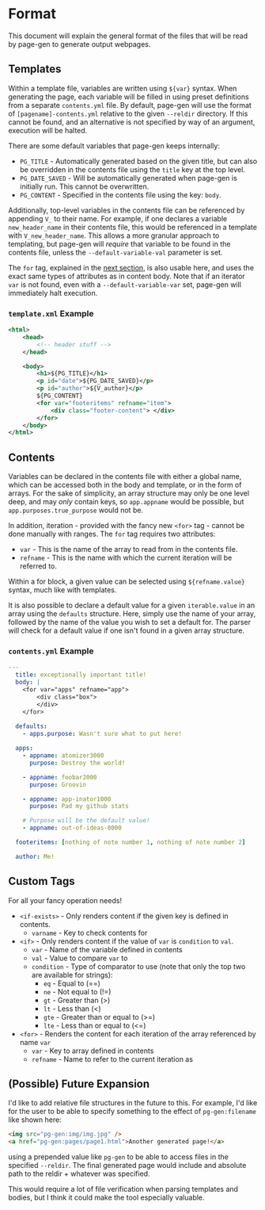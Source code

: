 # Format

This document will explain the general format of the files that will be read by
page-gen to generate output webpages.

## Templates

Within a template file, variables are written using `${var}` syntax.
When generating the page, each variable will be filled in using preset definitions
from a separate `contents.yml` file.
By default, page-gen will use the format of `[pagename]-contents.yml` relative to
the given `--reldir` directory. If this cannot be found, 
and an alternative is not specified by way of an argument, execution will be halted.

There are some default variables that page-gen keeps internally:
- `PG_TITLE` - Automatically generated based on the given title, but can also be overridden
in the contents file using the `title` key at the top level.
- `PG_DATE_SAVED` - Will be automatically generated when page-gen is initially run.
This cannot be overwritten.
- `PG_CONTENT` - Specified in the contents file using the key: `body`.

Additionally, top-level variables in the contents file can be referenced by appending
`V_` to their name. For example, if one declares a variable `new_header_name` in their
contents file, this would be referenced in a template with `V_new_header_name`.
This allows a more granular approach to templating, but page-gen will *require* that variable to be
found in the contents file, unless the `--default-variable-val` parameter is set.

The `for` tag, explained in the [next section](#contents), is also usable here, and uses the exact same
types of attributes as in content body. Note that if an iterator `var` is not found, even with a
`--default-variable-var` set, page-gen will immediately halt execution.

### `template.xml` Example
```xml
<html>
	<head>
		<!-- header stuff -->
	</head>

	<body>
		<h1>${PG_TITLE}</h1>
		<p id="date">${PG_DATE_SAVED}</p>
		<p id="author">${V_author}</p>
		${PG_CONTENT}
		<for var="footeritems" refname="item">
			<div class="footer-content"> </div>
		</for>
	</body>
</html>
```

## Contents

Variables can be declared in the contents file with either a global name, which can be accessed
both in the body and template, or in the form of arrays. For the sake of simplicity, an array structure
may only be one level deep, and may *only* contain keys, 
so `app.appname` would be possible, but `app.purposes.true_purpose` would not be.

In addition, iteration - provided with the fancy new `<for>` tag - cannot be done manually with ranges.
The `for` tag requires two attributes:
- `var` - This is the name of the array to read from in the contents file.
- `refname` - This is the name with which the current iteration will be referred to.

Within a for block, a given value can be selected using `${refname.value}` syntax, much like with templates.

It is also possible to declare a default value for a given `iterable.value` in an array using the `defaults` structure.
Here, simply use the name of your array, followed by the name of the value you wish to set a default for.
The parser will check for a default value if one isn't found in a given array structure.

### `contents.yml` Example
```yaml
---
  title: exceptionally important title!
  body: |
	<for var="apps" refname="app">
		<div class="box">
		</div>
	</for>
  
  defaults:
    - apps.purpose: Wasn't sure what to put here!

  apps:
    - appname: atomizer3000
      purpose: Destroy the world!

    - appname: foobar2000
      purpose: Groovin

    - appname: app-inator1000
      purpose: Pad my github stats

    # Purpose will be the default value!
    - appname: out-of-ideas-0000

  footeritems: [nothing of note number 1, nothing of note number 2]

  author: Me!
```

## Custom Tags

For all your fancy operation needs!

- `<if-exists>` - Only renders content if the given key is defined in contents.
	- `varname` - Key to check contents for
- `<if>` - Only renders content if the value of `var` is `condition` to `val`.
	- `var` - Name of the variable defined in contents
	- `val` - Value to compare `var` to
	- `condition` - Type of comparator to use (note that only the top two are available for strings):
		- `eq` - Equal to (==)
		- `ne` - Not equal to (!=)
		- `gt` - Greater than (>)
		- `lt` - Less than (<)
		- `gte` - Greater than or equal to (>=)
		- `lte` - Less than or equal to (<=)
- `<for>` - Renders the content for each iteration of
the array referenced by name `var`
	- `var` - Key to array defined in contents
	- `refname` - Name to refer to the current iteration as


## (Possible) Future Expansion

I'd like to add relative file structures in the future to this.
For example, I'd like for the user to be able to specify something to the effect of `pg-gen:filename`
like shown here:
```html
<img src="pg-gen:img/img.jpg" />
<a href="pg-gen:pages/page1.html">Another generated page!</a>
```
using a prepended value like `pg-gen` to be able to access files in the specified `--reldir`.
The final generated page would include and absolute path to the reldir + whatever was specified.

This would require a lot of file verification when parsing templates and bodies, but I think
it could make the tool especially valuable. 
